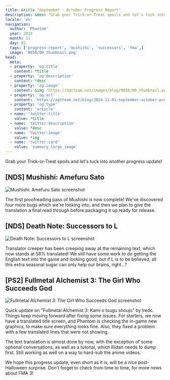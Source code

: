 ```yaml
---
title: &title "September - October Progress Report"
description: &desc "Grab your Trick-or-Treat spoils and let's tuck into another progress update!"
locale: 'en'
navigation:
  author: 'Phantom'
  year: 2024
  month: 11
  day: 01
  tags: ['progress-report', 'mushishi', 'successors', 'fma',]
  image: '0050/00_thumbnail.png'
head:
  meta:
  - property: 'og:title'
    content: *title
  - property: 'og:description'
    content: *desc
  - property: 'og:image'
    content: &img 'https://agtteam.net/images/blog/0050/00_thumbnail.png'
  - property: 'og:url'
    content: 'https://agtteam.net/blog/2024-11-01-september-october-progress-report'
  - property: 'og:type'
    content: 'article'
  - name: 'twitter:title'
    value: *title
  - name: 'twitter:description'
    value: *desc
  - name: 'twitter:image'
    value: *img
  - name: 'twitter:card'
    value: 'summary_large_image'
---
```

Grab your Trick-or-Treat spoils and let's tuck into another progress update!

## \[NDS\] Mushishi: Amefuru Sato

![Mushishi: Amefuru Sato screenshot](/images/blog/0050/01_mushishi.png)

The first proofreading pass of Mushishi is now complete! We've discovered four more bugs which we're looking into, and then we plan to give the translation a final read through before packaging it up ready for release.

## \[NDS\] Death Note: Successors to L

![Death Note: Successors to L screenshot](/images/blog/0050/02_deathnote.png)

Translator creeper has been creeping away at the remaining text, which now stands at 58% translated! We still have some work to do getting the English text into the game and looking good, but if L is to be believed, all this extra seasonal sugar can only help our brains, right...?

## \[PS2\] Fullmetal Alchemist 3: The Girl Who Succeeds God

![Fullmetal Alchemist 3: The Girl Who Succeeds God screenshot](/images/blog/0050/03_fma.png)

Quick update on "Fullmetal Alchemist 3: Kami o tsugu shoujo" by Iredc. Things keep moving forward after fixing some issues. For starters, we now have a translated title screen, and Phantom is checking the in-game new graphics, to make sure everything looks fine. Also, they fixed a problem with a few translated lines that were not showing.

The text translation is almost done by now, with the exception of some optional conversations, as well as a tutorial, which Illidan needs to dump first. Still working as well on a way to hard-sub the anime videos.

We hope this progress update, even short as it is, will be a nice post-Halloween surprise. Don't forget to check from time to time, for more news about FMA 3!